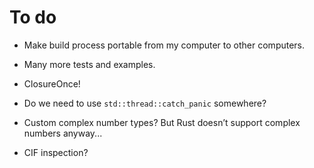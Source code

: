 # To do

  - Make build process portable from my computer to other computers.
  - Many more tests and examples.

  - ClosureOnce!
  - Do we need to use `std::thread::catch_panic` somewhere?
  - Custom complex number types? But Rust doesn’t support complex numbers
    anyway...
  - CIF inspection?
